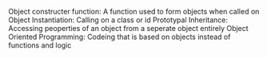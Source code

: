 Object constructer function:  A function used to form objects when called on
Object Instantiation: Calling on a class or id 
Prototypal Inheritance: Accessing peoperties of an object from a seperate object entirely
Object Oriented Programming: Codeing that is based on objects instead of functions and logic
